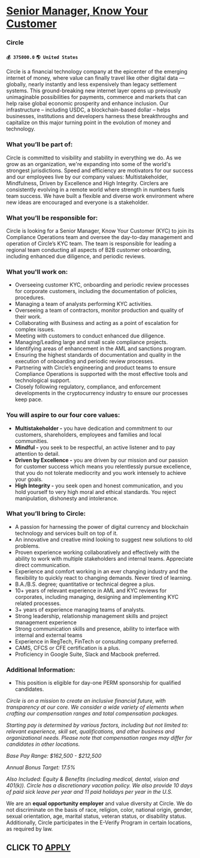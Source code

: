 # [Senior Manager, Know Your Customer](https://www.remotewlb.com/apply/senior-manager-know-your-customer)  
### Circle  
#### `💰 375000.0` `🌎 United States`  

Circle is a financial technology company at the epicenter of the emerging internet of money, where value can finally travel like other digital data — globally, nearly instantly and less expensively than legacy settlement systems. This ground-breaking new internet layer opens up previously unimaginable possibilities for payments, commerce and markets that can help raise global economic prosperity and enhance inclusion. Our infrastructure – including USDC, a blockchain-based dollar – helps businesses, institutions and developers harness these breakthroughs and capitalize on this major turning point in the evolution of money and technology.

### What you’ll be part of:

Circle is committed to visibility and stability in everything we do. As we grow as an organization, we're expanding into some of the world's strongest jurisdictions. Speed and efficiency are motivators for our success and our employees live by our company values: Multistakeholder, Mindfulness, Driven by Excellence and High Integrity. Circlers are consistently evolving in a remote world where strength in numbers fuels team success. We have built a flexible and diverse work environment where new ideas are encouraged and everyone is a stakeholder.

### What you’ll be responsible for:

Circle is looking for a Senior Manager, Know Your Customer (KYC) to join its Compliance Operations team and oversee the day-to-day management and operation of Circle’s KYC team. The team is responsible for leading a regional team conducting all aspects of B2B customer onboarding, including enhanced due diligence, and periodic reviews.

### What you'll work on:

  * Overseeing customer KYC, onboarding and periodic review processes for corporate customers, including the documentation of policies, procedures.
  * Managing a team of analysts performing KYC activities. 
  * Overseeing a team of contractors, monitor production and quality of their work.
  * Collaborating with Business and acting as a point of escalation for complex issues.
  * Meeting with customers to conduct enhanced due diligence.
  * Managing/Leading large and small scale compliance projects.
  * Identifying areas of enhancement in the AML and sanctions program.
  * Ensuring the highest standards of documentation and quality in the execution of onboarding and periodic review processes.
  * Partnering with Circle’s engineering and product teams to ensure Compliance Operations is supported with the most effective tools and technological support.
  * Closely following regulatory, compliance, and enforcement developments in the cryptocurrency industry to ensure our processes keep pace. 

### You will aspire to our four core values:

  * **Multistakeholder -** you have dedication and commitment to our customers, shareholders, employees and families and local communities.
  * **Mindful -** you seek to be respectful, an active listener and to pay attention to detail. 
  * **Driven by Excellence -** you are driven by our mission and our passion for customer success which means you relentlessly pursue excellence, that you do not tolerate mediocrity and you work intensely to achieve your goals. 
  * **High Integrity -** you seek open and honest communication, and you hold yourself to very high moral and ethical standards. You reject manipulation, dishonesty and intolerance.

### What you’ll bring to Circle:

  * A passion for harnessing the power of digital currency and blockchain technology and services built on top of it.
  * An innovative and creative mind looking to suggest new solutions to old problems. 
  * Proven experience working collaboratively and effectively with the ability to work with multiple stakeholders and internal teams. Appreciate direct communication. 
  * Experience and comfort working in an ever changing industry and the flexibility to quickly react to changing demands. Never tired of learning.
  * B.A./B.S. degree; quantitative or technical degree a plus.
  * 10+ years of relevant experience in AML and KYC reviews for corporates, including managing, designing and implementing KYC related processes.
  * 3+ years of experience managing teams of analysts. 
  * Strong leadership, relationship management skills and project management experience
  * Strong communication skills and presence, ability to interface with internal and external teams
  * Experience in RegTech, FinTech or consulting company preferred.
  * CAMS, CFCS or CFE certification is a plus.
  * Proficiency in Google Suite, Slack and Macbook preferred. 

### Additional Information:

  * This position is eligible for day-one PERM sponsorship for qualified candidates.

 _Circle is on a mission to create an inclusive financial future, with transparency at our core. We consider a wide variety of elements when crafting our compensation ranges and total compensation packages._

 _Starting pay is determined by various factors, including but not limited to: relevant experience, skill set, qualifications, and other business and organizational needs. Please note that compensation ranges may differ for candidates in other locations._

 _Base Pay Range: $162,500 - $212,500_

 _Annual Bonus Target: 17.5%_

 _Also Included: Equity & Benefits (including medical, dental, vision and 401(k)). Circle has a discretionary vacation policy. We also provide 10 days of paid sick leave per year and 11 paid holidays per year in the U.S._

We are an **equal opportunity employer** and value diversity at Circle. We do not discriminate on the basis of race, religion, color, national origin, gender, sexual orientation, age, marital status, veteran status, or disability status. Additionally, Circle participates in the E-Verify Program in certain locations, as required by law.

  
## CLICK TO [APPLY](https://www.remotewlb.com/apply/senior-manager-know-your-customer)

